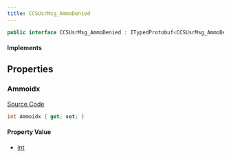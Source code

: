 ```yaml
---
title: CCSUsrMsg_AmmoDenied
---
```


```csharp
public interface CCSUsrMsg_AmmoDenied : ITypedProtobuf<CCSUsrMsg_AmmoDenied>, INativeHandle, INetMessage<CCSUsrMsg_AmmoDenied>, IDisposable
```

#### Implements

## Properties

### Ammoidx

[Source Code](https://github.com/swiftly-solution/swiftlys2/blob/main/managed/src/SwiftlyS2.Generated/Protobufs/Interfaces/CCSUsrMsg_AmmoDenied.cs#L18)

```csharp
int Ammoidx { get; set; }
```

#### Property Value

- [int](https://learn.microsoft.com/dotnet/api/system.int32)

